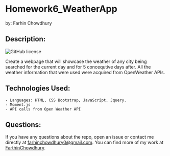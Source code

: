 # Homework6_WeatherApp
by: Farhin Chowdhury



## Description:
![GitHub license](https://img.shields.io/badge/license-MIT-blue.svg "License Badge")

 Create a webpage that will showcase the weather of any city being searched for the current day and for 5 concequtive days after. All the weather information that were used were acquired from OpenWeather APIs. 



## Technologies Used:
    - Languages: HTML, CSS Bootstrap, JavaScript, Jquery.
    - Moment.js
    - API calls from Open Weather API
    



## Questions:

If you have any questions about the repo, open an issue or contact me directly at farhinchowdhury0@gmail.com. You can find more of my work at [FarthinChowdhury](https://github.com/FarthinChowdhury).